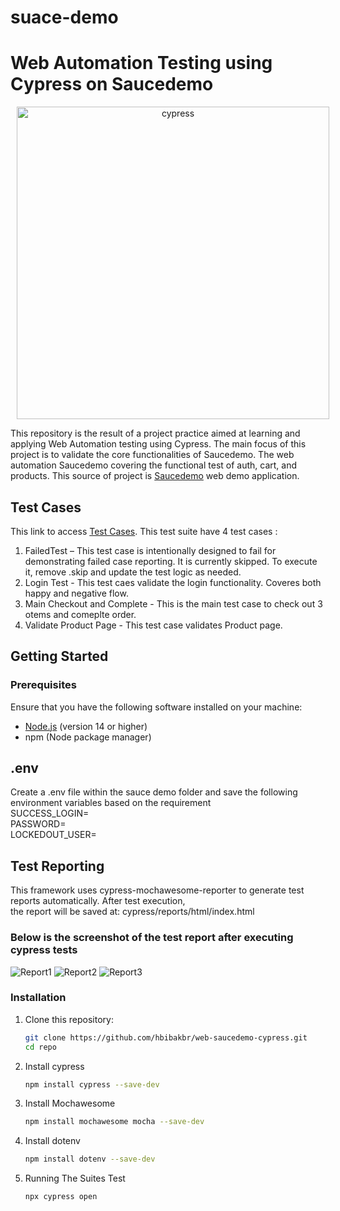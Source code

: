# suace-demo
# Web Automation Testing using Cypress on Saucedemo

<p align="center">
    <img src="cypress/screenshots/img/cypress-logo.svg" alt="cypress" width="500" style="margin-left: 10px;" >
</p>

This repository is the result of a project practice aimed at learning and applying Web Automation testing using Cypress. The main focus of this project is to validate the core functionalities of Saucedemo. The web automation Saucedemo covering the functional test of auth, cart, and products. This source of project is [Saucedemo](https://www.saucedemo.com/) web demo application. 

## Test Cases
This link to access [Test Cases](https://docs.google.com/spreadsheets/d/15m83Lqhm3-xFlIUMO9RbIF0bZp8yOc2w1xtsSt7SCcw/).
This test suite have 4 test cases :
1. FailedTest – This test case is intentionally designed to fail for demonstrating failed case reporting. It is currently skipped. To execute it, remove .skip and update the test logic as needed.
2. Login Test - This test caes validate the login functionality. Coveres both happy and negative flow.
3. Main Checkout and Complete - This is the main test case to check out 3 otems and comeplte order. 
4. Validate Product Page - This test case validates Product page.

## Getting Started

### Prerequisites

Ensure that you have the following software installed on your machine:

- [Node.js](https://nodejs.org/) (version 14 or higher)
- npm (Node package manager)

## .env
Create a .env file within the sauce demo folder and save the following environment variables based on the requirement<br>
SUCCESS_LOGIN=<br>
PASSWORD=<br>
LOCKEDOUT_USER=<br>

## Test Reporting  
This framework uses cypress-mochawesome-reporter to generate test reports automatically. After test execution,<br>
the report will be saved at: cypress/reports/html/index.html

### Below is the screenshot of the test report after executing cypress tests 
![Report1](cypress/screenshots/supportingimages/Image1.png)
![Report2](cypress/screenshots/supportingimages/Image2.png)
![Report3](cypress/screenshots/supportingimages/Image3.png)


### Installation

1. Clone this repository:
   ```bash
   git clone https://github.com/hbibakbr/web-saucedemo-cypress.git
   cd repo
   ```
2. Install cypress
    ```bash
    npm install cypress --save-dev
    ```
5. Install Mochawesome
    ```bash
    npm install mochawesome mocha --save-dev
    ```
6. Install dotenv
    ```bash
    npm install dotenv --save-dev
    ```

7. Running The Suites Test
    ```bash
    npx cypress open
    ```